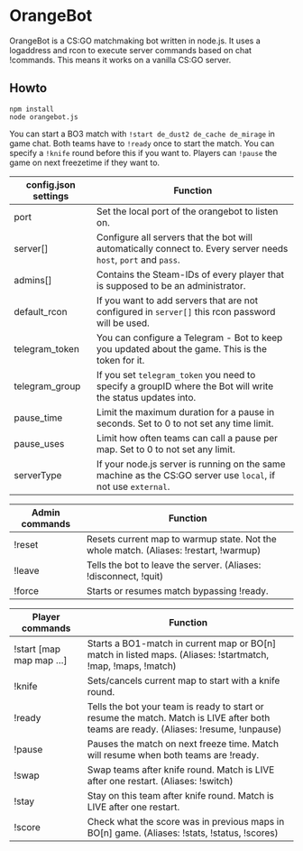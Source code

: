 # OrangeBot
OrangeBot is a CS:GO matchmaking bot written in node.js. It uses a logaddress and rcon to execute server commands based on chat !commands. This means it works on a vanilla CS:GO server.

## Howto
```
npm install
node orangebot.js
```
You can start a BO3 match with `!start de_dust2 de_cache de_mirage` in game chat. Both teams have to `!ready` once to start the match. You can specify a `!knife` round before this if you want to. Players can `!pause` the game on next freezetime if they want to.

| config.json settings   | Function                                                                                                                              |
|------------------------|---------------------------------------------------------------------------------------------------------------------------------------|
| port                   | Set the local port of the orangebot to listen on.                                                                                     |
| server[]               | Configure all servers that the bot will automatically connect to. Every server needs `host`, `port` and `pass`.                       |
| admins[]               | Contains the Steam-IDs of every player that is supposed to be an administrator.                                                       |
| default_rcon           | If you want to add servers that are not configured in `server[]` this rcon password will be used.                                     |
| telegram_token         | You can configure a Telegram - Bot to keep you updated about the game. This is the token for it.                                      |
| telegram_group         | If you set `telegram_token` you need to specify a groupID where the Bot will write the status updates into.                           |
| pause_time             | Limit the maximum duration for a pause in seconds. Set to 0 to not set any time limit.                                                |
| pause_uses             | Limit how often teams can call a pause per map. Set to 0 to not set any limit.                                                        |
| serverType             | If your node.js server is running on the same machine as the CS:GO server use `local`, if not use `external`.                         |

| Admin commands         | Function                                                                                                                              |
|------------------------|---------------------------------------------------------------------------------------------------------------------------------------|
| !reset                 | Resets current map to warmup state. Not the whole match. (Aliases: !restart, !warmup)                                                 |
| !leave                 | Tells the bot to leave the server. (Aliases: !disconnect, !quit)                                                                      |
| !force                 | Starts or resumes match bypassing !ready.                                                                                             |

| Player commands        | Function                                                                                                                              |
|------------------------|---------------------------------------------------------------------------------------------------------------------------------------|
| !start [map map map …] | Starts a BO1-match in current map or BO[n] match in listed maps. (Aliases: !startmatch, !map, !maps, !match)                          |
| !knife                 | Sets/cancels current map to start with a knife round.                                                                                 |
| !ready                 | Tells the bot your team is ready to start or resume the match. Match is LIVE after both teams are ready. (Aliases: !resume, !unpause) |
| !pause                 | Pauses the match on next freeze time. Match will resume when both teams are !ready.                                                   |
| !swap                  | Swap teams after knife round. Match is LIVE after one restart. (Aliases: !switch)                                                     |
| !stay                  | Stay on this team after knife round. Match is LIVE after one restart.                                                                 |
| !score                 | Check what the score was in previous maps in BO[n] game. (Aliases: !stats, !status, !scores)                                          |
